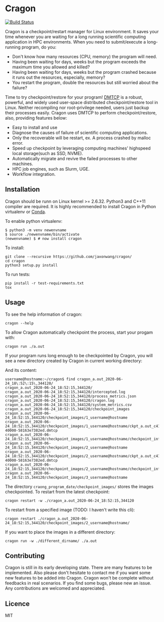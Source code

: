 # Cragon
[![Build Status](https://travis-ci.com/jaxonwang/cragon.svg?branch=master)](https://travis-ci.com/jaxonwang/cragon)

Cragon is a checkpoint/restart manager for Linux environment. It saves your time whenever you are waiting for a long running scientific computing application in HPC environments. 
When you need to submit/execute a long-running program, do you:
- Don't know how many resources (CPU, memory) the program will need.
- Having been waiting for days, weeks but the program exceeds the maximum time you allowed and killed?
- Having been waiting for days, weeks but the program crashed because it runs out the resources, especially, memory?
- You restart the program, double the resources but still worried about the failure?

Time to try checkpoint/restore for your program! [DMTCP](http://dmtcp.sourceforge.net/) is a robust, powerful, and widely used user-space distributed checkpoint/restore tool in Linux. Neither recompiling nor root-privilege needed, users just backup their processes easily. Cragon uses DMTCP to perform checkpoint/restore, also, providing features below:

- Easy to install and use
- Diagnose the causes of failure of scientific computing applications.
- Only the recoverable will be restart, ex. A process crashed by malloc error.
- Speed up checkpoint by leveraging computing machines' highspeed local storage(such as SSD, NVME).
- Automatically migrate and revive the failed processes to other machines.
- HPC job engines, such as Slurm, UGE.
- Workflow integration.

## Installation
Cragon should be runn on Linux kernel >= 2.6.32. Python3 and C++11 compiler are required. It is highly recommended to install Cragon in Python virtualenv or [Conda](https://docs.conda.io/en/latest/).

To enable python virtualenv:
```
$ python3 -m venv newenvname
$ source ./newenvname/bin/activate
(newenvname) $ # now install cragon
```
To install:
```
git clone --recursive https://github.com/jaxonwang/cragon/
cd cragon
python3 setup.py install
```
To run tests:
```
pip install -r test-requirements.txt
tox
```

## Usage
To see the help information of cragon:
```
cragon --help
```
To allow Cragon automatically checkpoint the process, start your progam with:
```
cragon run ./a.out
```

If your program runs long enough to be checkpointed by Cragon, you will see a new directory created by Cragon in current working directory:

And its content:
```
username@hostname:~/cragon$ find cragon_a.out_2020-06-24_18\:52\:15\,344120/
cragon_a.out_2020-06-24_18:52:15,344120/
cragon_a.out_2020-06-24_18:52:15,344120/intercepted.log
cragon_a.out_2020-06-24_18:52:15,344120/process_metrics.json
cragon_a.out_2020-06-24_18:52:15,344120/cragon.log
cragon_a.out_2020-06-24_18:52:15,344120/system_metrics.csv
cragon_a.out_2020-06-24_18:52:15,344120/checkpoint_images
cragon_a.out_2020-06-24_18:52:15,344120/checkpoint_images/1_username@hostname
cragon_a.out_2020-06-24_18:52:15,344120/checkpoint_images/1_username@hostname/ckpt_a.out_c417f7-40000-58163e7382ed.dmtcp
cragon_a.out_2020-06-24_18:52:15,344120/checkpoint_images/1_username@hostname/checkpoint_info
cragon_a.out_2020-06-24_18:52:15,344120/checkpoint_images/2_username@hostname
cragon_a.out_2020-06-24_18:52:15,344120/checkpoint_images/2_username@hostname/ckpt_a.out_c417f7-40000-58163e7382ed.dmtcp
cragon_a.out_2020-06-24_18:52:15,344120/checkpoint_images/2_username@hostname/checkpoint_info
cragon_a.out_2020-06-24_18:52:15,344120/checkpoint_images/3_username@hostname
```
The directory ```craong_program_date/checkpoint_images/``` stores the images checkpointed. 
To restart from the latest checkpoint:
```
cragon restart -w ./cragon_a.out_2020-06-24_18:52:15,344120
```
To restart from a specified image (TODO: I haven't write this cli):
```
cragon restart ./cragon_a.out_2020-06-24_18:52:15,344120/checkpoint_images/2_username@hostname/
```
If you want to place the images in a different directory:
```
cragon run -w ./different_dirname/ ./a.out
```
## Contributing
Cragon is still in its early developing state. There are many features to be implemented. Also please don't hesitate to contact me if you want some new features to be added into Cragon. Cragon won't be complete without feedbacks in real scenarios. If you find some bugs, please new an issue. Any contributions are welcomed and appreciated.

## Licence
MIT
